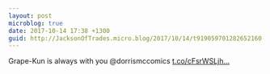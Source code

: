 ```yaml
---
layout: post
microblog: true
date: 2017-10-14 17:38 +1300
guid: http://JacksonOfTrades.micro.blog/2017/10/14/t919059701282652160.html
---
```

Grape-Kun is always with you @dorrismccomics [t.co/cFsrWSLjh...](https://t.co/cFsrWSLjhF)
